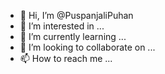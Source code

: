 - 👋 Hi, I’m @PuspanjaliPuhan
- 👀 I’m interested in ...
- 🌱 I’m currently learning ...
- 💞️ I’m looking to collaborate on ...
- 📫 How to reach me ...

<!---
PuspanjaliPuhan/PuspanjaliPuhan is a ✨ special ✨ repository because its `README.md` (this file) appears on your GitHub profile.
You can click the Preview link to take a look at your changes.
--->
